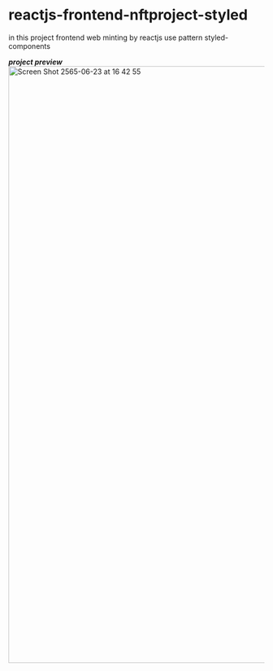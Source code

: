 # reactjs-frontend-nftproject-styled
in this project frontend web minting by reactjs use pattern styled-components

***project preview***
<img width="1174" alt="Screen Shot 2565-06-23 at 16 42 55" src="https://user-images.githubusercontent.com/89307294/175269994-e2f36c6c-c811-4b14-9a47-bd1b105c1bf6.png">
